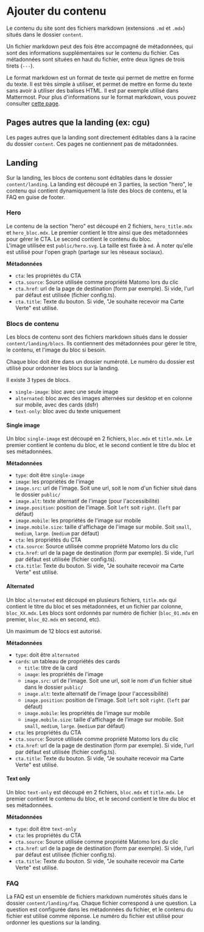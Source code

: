 # Ajouter du contenu
Le contenu du site sont des fichiers markdown (extensions `.md` et `.mdx`) situés dans le dossier `content`.

Un fichier markdown peut des fois être accompagné de métadonnées, qui sont des informations supplémentaires sur le contenu du fichier. Ces métadonnées sont situées en haut du fichier, entre deux lignes de trois tirets (`---`).

Le format markdown est un format de texte qui permet de mettre en forme du texte. Il est très simple à utiliser, et permet de mettre en forme du texte sans avoir à utiliser des balises HTML. Il est par exemple utilisé dans Mattermost. Pour plus d'informations sur le format markdown, vous pouvez consulter [cette page](https://github.github.com/gfm/).

## Pages autres que la landing (ex: cgu)
Les pages autres que la landing sont directement éditables dans à la racine du dossier `content`. Ces pages ne contiennent pas de métadonnées.

## Landing
Sur la landing, les blocs de contenu sont éditables dans le dossier `content/landing`. La landing est découpé en 3 parties, la section "hero", le contenu qui contient dynamiquement la liste des blocs de contenu, et la FAQ en guise de footer.

### Hero
Le contenu de la section "hero" est découpé en 2 fichiers, `hero_title.mdx` et `hero_bloc.mdx`. Le premier contient le titre ainsi que des métadonnées pour gérer le CTA. Le second contient le contenu du bloc.  
L'image utilisée est `public/hero.svg`. La taille est fixée à `md`. À noter qu'elle est utilisé pour l'open graph (partage sur les réseaux sociaux).

**Métadonnées**
- `cta`: les propriétés du CTA
- `cta.source`: Source utilisée comme propriété Matomo lors du clic
- `cta.href`: url de la page de destination (form par exemple). Si vide, l'url par défaut est utilisée (fichier config.ts).
- `cta.title`: Texte du bouton. Si vide, "Je souhaite recevoir ma Carte Verte" est utilisé.

### Blocs de contenu
Les blocs de contenu sont des fichiers markdown situés dans le dossier `content/landing/blocs`. Ils contiennent des métadonnées pour gérer le titre, le contenu, et l'image du bloc si besoin.

Chaque bloc doit être dans un dossier numéroté. Le numéro du dossier est utilisé pour ordonner les blocs sur la landing.

Il existe 3 types de blocs.
- `single-image`: bloc avec une seule image
- `alternated`: bloc avec des images alternées sur desktop et en colonne sur mobile, avec des cards (dsfr)
- `text-only`: bloc avec du texte uniquement

#### Single image
Un bloc `single-image` est découpé en 2 fichiers, `bloc.mdx` et `title.mdx`. Le premier contient le contenu du bloc, et le second contient le titre du bloc et ses métadonnées.

**Métadonnées**
- `type`: doit être `single-image`
- `image`: les propriétés de l'image
- `image.src`: url de l'image. Soit une url, soit le nom d'un fichier situé dans le dossier `public/`
- `image.alt`: texte alternatif de l'image (pour l'accessibilité)
- `image.position`: position de l'image. Soit `left` soit `right`. (`left` par défaut)
- `image.mobile`: les propriétés de l'image sur mobile
- `image.mobile.size`: taille d'affichage de l'image sur mobile. Soit `small`, `medium`, `large`. (`medium` par défaut)
- `cta`: les propriétés du CTA
- `cta.source`: Source utilisée comme propriété Matomo lors du clic
- `cta.href`: url de la page de destination (form par exemple). Si vide, l'url par défaut est utilisée (fichier config.ts).
- `cta.title`: Texte du bouton. Si vide, "Je souhaite recevoir ma Carte Verte" est utilisé.

#### Alternated
Un bloc `alternated` est découpé en plusieurs fichiers, `title.mdx` qui contient le titre du bloc et ses métadonnées, et un fichier par colonne, `bloc_XX.mdx`. Les blocs sont ordonnés par numéro de fichier (`bloc_01.mdx` en premier, `bloc_02.mdx` en second, etc).

Un maximum de 12 blocs est autorisé.

**Métadonnées**
- `type`: doit être `alternated`
- `cards`: un tableau de propriétés des cards
    - `title`: titre de la card
    - `image`: les propriétés de l'image
    - `image.src`: url de l'image. Soit une url, soit le nom d'un fichier situé dans le dossier `public/`
    - `image.alt`: texte alternatif de l'image (pour l'accessibilité)
    - `image.position`: position de l'image. Soit `left` soit `right`. (`left` par défaut)
    - `image.mobile`: les propriétés de l'image sur mobile
    - `image.mobile.size`: taille d'affichage de l'image sur mobile. Soit `small`, `medium`, `large`. (`medium` par défaut)
- `cta`: les propriétés du CTA
- `cta.source`: Source utilisée comme propriété Matomo lors du clic
- `cta.href`: url de la page de destination (form par exemple). Si vide, l'url par défaut est utilisée (fichier config.ts).
- `cta.title`: Texte du bouton. Si vide, "Je souhaite recevoir ma Carte Verte" est utilisé.

#### Text only
Un bloc `text-only` est découpé en 2 fichiers, `bloc.mdx` et `title.mdx`. Le premier contient le contenu du bloc, et le second contient le titre du bloc et ses métadonnées.

**Métadonnées**
- `type`: doit être `text-only`
- `cta`: les propriétés du CTA
- `cta.source`: Source utilisée comme propriété Matomo lors du clic
- `cta.href`: url de la page de destination (form par exemple). Si vide, l'url par défaut est utilisée (fichier config.ts).
- `cta.title`: Texte du bouton. Si vide, "Je souhaite recevoir ma Carte Verte" est utilisé.

### FAQ
La FAQ est un ensemble de fichiers markdown numérotés situés dans le dossier `content/landing/faq`. Chaque fichier correspond à une question. La question est configurée dans les métadonnées du fichier, et le contenu du fichier est utilisé comme réponse. Le numéro du fichier est utilisé pour ordonner les questions sur la landing.
